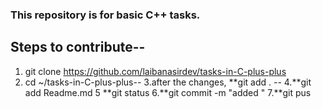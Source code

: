 ### This repository is for basic C++ tasks.
## Steps to contribute--
1. git clone https://github.com/laibanasirdev/tasks-in-C-plus-plus
2. cd ~/tasks-in-C-plus-plus--
3.after the changes, **git add . --
4.**git add Readme.md 
5 **git status
6.**git commit -m "added "
7.**git pus



